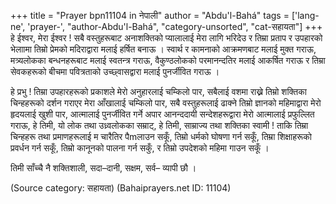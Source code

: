 +++
title = "Prayer bpn11104 in नेपाली"
author = "Abdu'l-Bahá"
tags = ['lang-ne', 'prayer-', "author-Abdu'l-Bahá", "category-unsorted", "cat-सहायता"]
+++
हे ईश्वर, मेरा ईश्वर ! सबै वस्तुहरूबाट अनाशक्तिको प्यालालाई मेरा लागि भरिदेउ र तिम्रा प्रताप र उपहारको भेलाामा तिम्रो प्रेमको मदिराद्वारा मलाई हर्षित बनाऊ । स्वार्थ र कामनाको आक्रमणबाट मलाई मुक्त गराऊ, मत्र्यलोकका बन्धनहरूबाट मलाई स्वतन्त्र गराऊ, वैकुण्ठलोकको परमानन्दतिर मलाई आकर्षित गराऊ र तिम्रा सेवकहरूको बीचमा पवित्रताको उच्छ्वासद्वारा मलाई पुनर्जीवित गराऊ । 

हे प्रभु ! तिम्रा उपहारहरूको प्रकाशले मेरो अनुहारलाई चम्किलो पार, सबैलाई वशमा राख्ने तिम्रो शक्तिका चिन्हहरूको दर्शन गराएर मेरा आँखालाई चम्किलो पार, सबै वस्तुहरूलाई ढाक्ने तिम्रो ज्ञानको महिमाद्वारा मेरो हृदयलाई खुशी पार, आत्मालाई पुनर्जीवित गर्ने अपार आनन्ददायी सन्देशहरूद्वारा मेरो आत्मालाई प्रफुल्लित गराऊ, हे तिमी, यो लोक तथा उध्र्वलोकका सम्राट्, हे तिमी, साम्राज्य तथा शक्तिका स्वामी ! ताकि तिम्रा चिन्हहरू तथा प्रमाणहरूलाई म चारैतिर पैmलाउन सकूँ, तिम्रो धर्मको घोषणा गर्न सकूँ, तिम्रा शिक्षाहरूको प्रवर्धन गर्न सकूँ, तिम्रो कानूनको पालना गर्न सकुँ, र तिम्रो उपदेशको महिमा गाउन सकूँ  । 

तिमी साँच्चै नै शक्तिशाली, सदा–दानी, सक्षम, सर्व– व्यापी छौ ।

(Source category: सहायता)
(Bahaiprayers.net ID: 11104)
